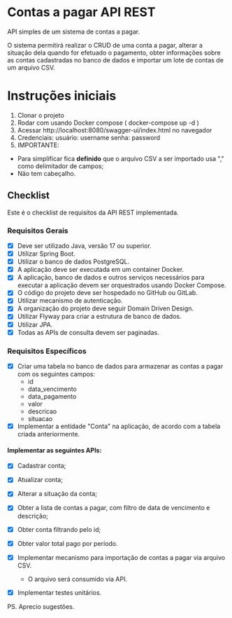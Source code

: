 # Contas a pagar API REST
API simples de um sistema de contas a pagar.

O sistema permitirá realizar o CRUD de uma conta a pagar, alterar a situação dela quando for efetuado o pagamento, obter informações sobre as contas cadastradas no banco de dados e importar um lote de contas de um arquivo CSV.

# Instruções iniciais
1. Clonar o projeto
2. Rodar com usando Docker compose ( docker-compose up -d )
3. Acessar http://localhost:8080/swagger-ui/index.html no navegador
4. Credenciais: usuário: username senha: password 
5. IMPORTANTE: 
- Para simplificar fica **definido** que o arquivo CSV a ser importado usa "," como delimitador de campos;
- Não tem cabeçalho.

## Checklist
Este é o checklist de requisitos da API REST implementada.

### Requisitos Gerais

- [x] Deve ser utilizado Java, versão 17 ou superior.
- [x] Utilizar Spring Boot.
- [x] Utilizar o banco de dados PostgreSQL.
- [x] A aplicação deve ser executada em um container Docker.
- [x] A aplicação, banco de dados e outros serviços necessários para executar a aplicação devem ser orquestrados usando Docker Compose.
- [x] O código do projeto deve ser hospedado no GitHub ou GitLab.
- [x] Utilizar mecanismo de autenticação.
- [x] A organização do projeto deve seguir Domain Driven Design.
- [x] Utilizar Flyway para criar a estrutura de banco de dados.
- [x] Utilizar JPA.
- [x] Todas as APIs de consulta devem ser paginadas.

### Requisitos Específicos

- [x] Criar uma tabela no banco de dados para armazenar as contas a pagar com os seguintes campos:
    - id
    - data_vencimento
    - data_pagamento
    - valor
    - descricao
    - situacao
- [x] Implementar a entidade "Conta" na aplicação, de acordo com a tabela criada anteriormente.
#### Implementar as seguintes APIs:
- [x] Cadastrar conta;
- [x] Atualizar conta;
- [x] Alterar a situação da conta;
- [X] Obter a lista de contas a pagar, com filtro de data de vencimento e descrição;
- [x] Obter conta filtrando pelo id;
- [X] Obter valor total pago por período.
- [x] Implementar mecanismo para importação de contas a pagar via arquivo CSV.
    - O arquivo será consumido via API.
- [x] Implementar testes unitários.


PS. Aprecio sugestões.
